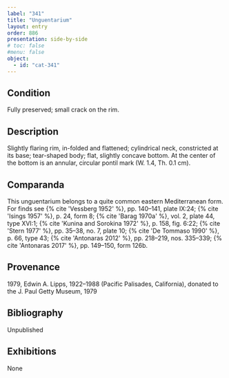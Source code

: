```yaml
---
label: "341"
title: "Unguentarium"
layout: entry
order: 886
presentation: side-by-side
# toc: false
#menu: false 
object:
  - id: "cat-341"
---
```


## Condition

Fully preserved; small crack on the rim.

## Description

Slightly flaring rim, in-folded and flattened; cylindrical neck, constricted at its base; tear-shaped body; flat, slightly concave bottom. At the center of the bottom is an annular, circular pontil mark (W. 1.4, Th. 0.1 cm).

## Comparanda

This unguentarium belongs to a quite common eastern Mediterranean form. For finds see {% cite 'Vessberg 1952' %}, pp. 140–141, plate IX:24; {% cite 'Isings 1957' %}, p. 24, form 8; {% cite 'Barag 1970a' %}, vol. 2, plate 44, type XVI:1; {% cite 'Kunina and Sorokina 1972' %}, p. 158, fig. 6:22; {% cite 'Stern 1977' %}, pp. 35–38, no. 7, plate 10; {% cite 'De Tommaso 1990' %}, p. 66, type 43; {% cite 'Antonaras 2012' %}, pp. 218–219, nos. 335–339; {% cite 'Antonaras 2017' %}, pp. 149–150, form 126b.

## Provenance

1979, Edwin A. Lipps, 1922–1988 (Pacific Palisades, California), donated to the J. Paul Getty Museum, 1979

## Bibliography

Unpublished

## Exhibitions

None